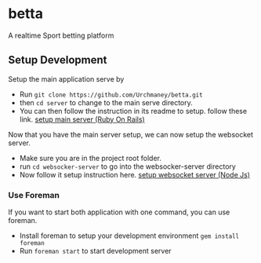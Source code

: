 # betta
A realtime Sport betting platform 


## Setup Development
Setup the main application serve by
- Run `git clone https://github.com/Urchmaney/betta.git`
- then `cd server` to change to the main serve directory.
- You can then follow the instruction in its readme to setup. follow these link. [setup main server (Ruby On Rails)](./server/README.md)

Now that you have the main server setup, we can now setup the websocket server.
- Make sure you are in the project root folder.
- run `cd websocker-server` to go into the websocker-server directory
- Now follow it setup instruction here. [setup websocket server (Node Js)](./websocker-server/README.md)


### Use Foreman
If you want to start both application with one command, you can use foreman.
- Install foreman to setup your development environment `gem install foreman`
- Run `foreman start` to start development server
